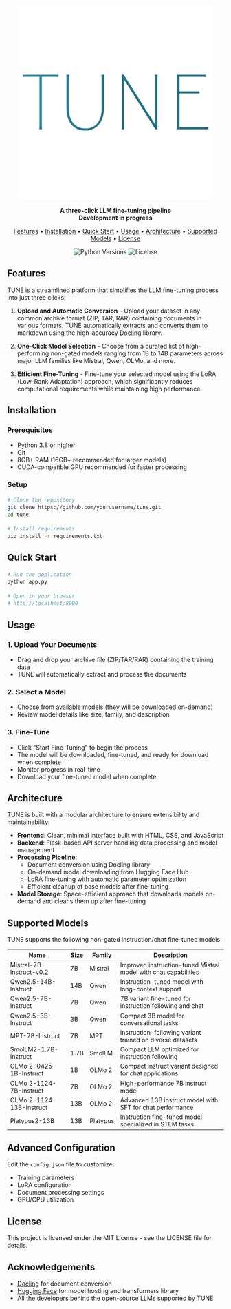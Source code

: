 <div align="center">
  <img src="style/images/Tune_logo.png" alt="TUNE Logo" width="450">
  
  <p align="center">
    <strong>A three-click LLM fine-tuning pipeline</strong>
    </br>
    <strong>Development in progress</strong>
  </p>
  
  <p align="center">
    <a href="#features">Features</a> •
    <a href="#installation">Installation</a> •
    <a href="#quick-start">Quick Start</a> •
    <a href="#usage">Usage</a> •
    <a href="#architecture">Architecture</a> •
    <a href="#supported-models">Supported Models</a> •
    <a href="#license">License</a>
  </p>
  
  <p align="center">
    <img src="https://img.shields.io/badge/python-3.8%20%7C%203.9%20%7C%203.10-blue" alt="Python Versions">
    <img src="https://img.shields.io/badge/license-MIT-green" alt="License">
  </p>
</div>

## Features
TUNE is a streamlined platform that simplifies the LLM fine-tuning process into just three clicks:

1. **Upload and Automatic Conversion** - Upload your dataset in any common archive format (ZIP, TAR, RAR) containing documents in various formats. TUNE automatically extracts and converts them to markdown using the high-accuracy [Docling](https://github.com/docling-project/docling) library.

2. **One-Click Model Selection** - Choose from a curated list of high-performing non-gated models ranging from 1B to 14B parameters across major LLM families like Mistral, Qwen, OLMo, and more.

3. **Efficient Fine-Tuning** - Fine-tune your selected model using the LoRA (Low-Rank Adaptation) approach, which significantly reduces computational requirements while maintaining high performance.

## Installation

### Prerequisites
- Python 3.8 or higher
- Git
- 8GB+ RAM (16GB+ recommended for larger models)
- CUDA-compatible GPU recommended for faster processing

### Setup
```bash
# Clone the repository
git clone https://github.com/yourusername/tune.git
cd tune

# Install requirements
pip install -r requirements.txt
```

## Quick Start
```bash
# Run the application
python app.py

# Open in your browser
# http://localhost:8000
```

## Usage

### 1. Upload Your Documents
- Drag and drop your archive file (ZIP/TAR/RAR) containing the training data
- TUNE will automatically extract and process the documents

### 2. Select a Model
- Choose from available models (they will be downloaded on-demand)
- Review model details like size, family, and description

### 3. Fine-Tune
- Click "Start Fine-Tuning" to begin the process
- The model will be downloaded, fine-tuned, and ready for download when complete
- Monitor progress in real-time
- Download your fine-tuned model when complete

## Architecture
TUNE is built with a modular architecture to ensure extensibility and maintainability:

- **Frontend**: Clean, minimal interface built with HTML, CSS, and JavaScript
- **Backend**: Flask-based API server handling data processing and model management
- **Processing Pipeline**:
  - Document conversion using Docling library
  - On-demand model downloading from Hugging Face Hub
  - LoRA fine-tuning with automatic parameter optimization
  - Efficient cleanup of base models after fine-tuning
- **Model Storage**: Space-efficient approach that downloads models on-demand and cleans them up after fine-tuning

## Supported Models
TUNE supports the following non-gated instruction/chat fine-tuned models:

| Name                     | Size | Family   | Description                                                  |
|--------------------------|------|----------|--------------------------------------------------------------|
| Mistral-7B-Instruct-v0.2 | 7B   | Mistral  | Improved instruction-tuned Mistral model with chat capabilities |
| Qwen2.5-14B-Instruct     | 14B  | Qwen     | Instruction-tuned model with long-context support           |
| Qwen2.5-7B-Instruct      | 7B   | Qwen     | 7B variant fine-tuned for instruction following and chat    |
| Qwen2.5-3B-Instruct      | 3B   | Qwen     | Compact 3B model for conversational tasks                   |
| MPT-7B-Instruct          | 7B   | MPT      | Instruction-following variant trained on diverse datasets   |
| SmolLM2-1.7B-Instruct    | 1.7B | SmolLM   | Compact LLM optimized for instruction following             |
| OLMo 2-0425-1B-Instruct  | 1B   | OLMo 2   | Compact instruct variant designed for chat applications     |
| OLMo 2-1124-7B-Instruct  | 7B   | OLMo 2   | High-performance 7B instruct model                          |
| OLMo 2-1124-13B-Instruct | 13B  | OLMo 2   | Advanced 13B instruct model with SFT for chat performance   |
| Platypus2-13B            | 13B  | Platypus | Instruction fine-tuned model specialized in STEM tasks      |

## Advanced Configuration
Edit the `config.json` file to customize:
- Training parameters
- LoRA configuration
- Document processing settings
- GPU/CPU utilization

## License
This project is licensed under the MIT License - see the LICENSE file for details.

## Acknowledgements
- [Docling](https://github.com/docling-project/docling) for document conversion
- [Hugging Face](https://huggingface.co/) for model hosting and transformers library
- All the developers behind the open-source LLMs supported by TUNE